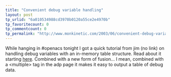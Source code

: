 ```yaml
---
title: "Convenient debug variable handling"
layout: post
tp_urlid: "6a010534988cd3970b0120a55ce2e4970b"
tp_favoritecount: 0
tp_commentcount: 0
tp_permalink: "http://www.monkinetic.com/2003/06/convenient-debug-variable-handling.html"
---
```

While hanging in #openacs tonight I got a quick tutorial from jim (no link) on handling debug variables with an in-memory table structure. Read about it starting <a href="http://openacs.org/irc/log/2003-06-13#T04-55-38">here</a>. Combined with a new form of fusion... I mean, combined with a &lt;multiple&gt; tag in the adp page it makes it easy to output a table of debug data.
